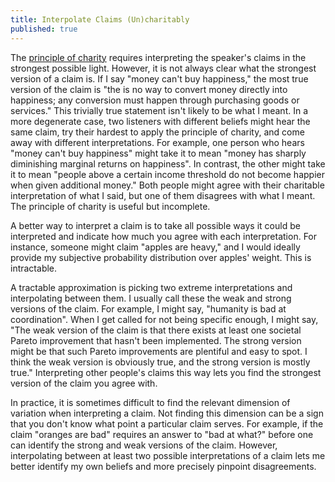 ```yaml
---
title: Interpolate Claims (Un)charitably
published: true
---
```


The [principle of charity](https://www.wikiwand.com/en/Principle_of_charity) requires interpreting the speaker's claims in the strongest possible light. However, it is not always clear what the strongest version of a claim is. If I say "money can't buy happiness," the most true version of the claim is "the is no way to convert money directly into happiness; any conversion must happen through purchasing goods or services." This trivially true statement isn't likely to be what I meant. In a more degenerate case, two listeners with different beliefs might hear the same claim, try their hardest to apply the principle of charity, and come away with different interpretations. For example, one person who hears "money can't buy happiness" might take it to mean "money has sharply diminishing marginal returns on happiness". In contrast, the other might take it to mean "people above a certain income threshold do not become happier when given additional money." Both people might agree with their charitable interpretation of what I said, but one of them disagrees with what I meant. The principle of charity is useful but incomplete.

A better way to interpret a claim is to take all possible ways it could be interpreted and indicate how much you agree with each interpretation. For instance, someone might claim "apples are heavy," and I would ideally provide my subjective probability distribution over apples' weight. This is intractable.

A tractable approximation is picking two extreme interpretations and interpolating between them. I usually call these the weak and strong versions of the claim. For example, I might say, "humanity is bad at coordination". When I get called for not being specific enough, I might say, "The weak version of the claim is that there exists at least one societal Pareto improvement that hasn't been implemented. The strong version might be that such Pareto improvements are plentiful and easy to spot. I think the weak version is obviously true, and the strong version is mostly true." Interpreting other people's claims this way lets you find the strongest version of the claim you agree with.

In practice, it is sometimes difficult to find the relevant dimension of variation when interpreting a claim. Not finding this dimension can be a sign that you don't know what point a particular claim serves. For example, if the claim "oranges are bad" requires an answer to "bad at what?" before one can identify the strong and weak versions of the claim. However, interpolating between at least two possible interpretations of a claim lets me better identify my own beliefs and more precisely pinpoint disagreements.

